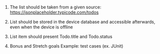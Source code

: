 1. The list should be taken from a given source:
https://jsonplaceholder.typicode.com/todos

2. List should be stored in the device database and accessible afterwards, even when the device is offline

3. List item should present Todo.title and Todo.status

4. Bonus and Stretch goals
Example: test cases (ex. JUnit)
